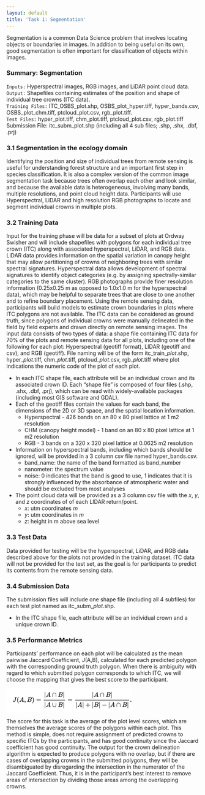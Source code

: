 ```yaml
---
layout: default
title: 'Task 1: Segmentation'
---
```


Segmentation is a common Data Science problem that involves locating objects or
boundaries in images. In addition to being useful on its own, good segmentation
is often important for classification of objects within images.

### Summary: Segmentation  
 
 `Inputs:` Hyperspectral images, RGB images, and LiDAR point cloud data.  
 `Output:` Shapefiles containing estimates of the position and shape of
 individual tree crowns (ITC data).  
 `Training Files:` ITC_OSBS_plot.shp, OSBS_plot_hyper.tiff, hyper_bands.csv,
 OSBS_plot_chm.tiff, ptcloud_plot.csv, rgb_plot.tiff.  
 `Test Files:` hyper_plot.tiff, chm_plot.tiff, ptcloud_plot.csv, rgb_plot.tiff  
 Submission File: itc_subm_plot.shp (including all 4 sub files; .shp, .shx, .dbf, .prj)

### 3.1 Segmentation in the ecology domain

Identifying the position and size of individual trees from remote sensing is
useful for understanding forest structure and an important first step in species
classification. It is also a complex version of the common image segmentation
task because trees often overlap each other and look similar, and because the
available data is heterogeneous, involving many bands, multiple resolutions, and
point cloud height data. Participants will use Hyperspectral, LiDAR and high
resolution RGB photographs to locate and segment individual crowns in multiple
plots.

### 3.2 Training Data

Input for the training phase will be data for a subset of plots at Ordway
Swisher and will include shapefiles with polygons for each individual tree crown
(ITC) along with associated hyperspectral, LiDAR, and RGB data. LiDAR data
provides information on the spatial variation in canopy height that may allow
partitioning of crowns of neighboring trees with similar spectral
signatures. Hyperspectral data allows development of spectral signatures to
identify object categories (e.g. by assigning spectrally-similar categories to
the same cluster). RGB photographs provide finer resolution information
(0.25x0.25 m as opposed to 1.0x1.0 m for the hyperspectral data), which may be
helpful to separate trees that are close to one another and to refine boundary
placement. Using the remote sensing data, participants will build models to
estimate crown boundaries in plots where ITC polygons are not available.  The
ITC data can be considered as ground truth, since polygons of individual crowns
were manually delineated in the field by field experts and drawn directly on
remote sensing images.  The input data consists of two types of data: a shape
file containing ITC data for 70% of the plots and remote sensing data for all
plots, including one of the following for each plot: Hyperspectral (geotiff
format), LIDAR (geotiff and csv), and RGB (geotiff). File naming will be of the
form itc_train_*plot*.shp, hyper_*plot*.tiff, chm_*plot*.tiff, ptcloud_*plot*.csv,
rgb_*plot*.tiff where plot indications the numeric code of the plot of each plot.


* In each ITC shape file, each attribute will be an individual crown and its
  associated crown ID. Each “shape file” is composed of four files (.shp, .shx,
  .dbf, .prj), which can be read with widely-available packages (including most
  GIS software and GDAL).
* Each of the geotiff files contain the values for each band, the dimensions of
  the 2D or 3D space, and the spatial location information.
   * Hyperspectral - 426 bands on an 80 x 80 pixel lattice at 1 m2 resolution
   * CHM (canopy height model) - 1 band on an 80 x 80 pixel lattice at 1 m2 resolution
   * RGB - 3 bands on a 320 x 320 pixel lattice at 0.0625 m2 resolution
* Information on hyperspectral bands, including which bands should be ignored,
  will be provided in a 3 column csv file named hyper_bands.csv.
   * band_name: the name of the band formatted as band_number
   * nanometer: the spectrum value
   * noise: 0 indicates that the band is good to use, 1 indicates that it is
     strongly influenced by the absorbance of atmospheric water and should be
     excluded from most analyses
* The point cloud data will be provided as a 3 column csv file with the *x*,
  *y*, and *z* coordinates of of each LIDAR return/point.
   * *x*: utm coordinates *m*
   * *y*: utm coordinates in *m*
   * *z*: height in m above sea level

### 3.3 Test Data

Data provided for testing will be the hyperspectral, LiDAR, and RGB data
described above for the plots not provided in the training dataset. ITC data
will not be provided for the test set, as the goal is for participants to
predict its contents from the remote sensing data.

### 3.4 Submission Data

The submission files will include one shape file (including all 4 subfiles) for
each test plot named as itc_subm_*plot*.shp.

* In the ITC shape file, each attribute will be an individual crown and a unique crown ID.

### 3.5 Performance Metrics

Participants’ performance on each plot will be calculated as the mean pairwise
Jaccard Coefficient, J(A,B), calculated for each predicted polygon with the
corresponding ground truth polygon. When there is ambiguity with regard to which
submitted polygon corresponds to which ITC, we will choose the mapping that
gives the best score to the participant.

![Equation describing Jaccard Coefficient](images/task_1_eval_metric.png)

The score for this task is the average of the plot level scores, which are
themselves the average scores of the polygons within each plot.  This method is
simple, does not require assignment of predicted crowns to specific ITCs by the
participants, and has good continuity since the Jaccard coefficient has good
continuity.  The output for the crown delineation algorithm is expected to
produce polygons with no overlap, but if there are cases of overlapping crowns
in the submitted polygons, they will be disambiguated by disregarding the
intersection in the numerator of the Jaccard Coefficient. Thus, it is in the
participant’s best interest to remove areas of intersection by dividing those
areas among the overlapping crowns.
